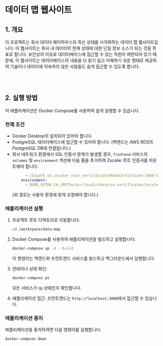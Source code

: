 # 데이터 맵 웹사이트

## 1. 개요

이 프로젝트는 회사 데이터 웨어하우스의 최신 상태를 시각화하는 데이터 맵 웹사이트입니다. 이 웹사이트는 회사 내 데이터의 현재 상태에 대한 단일 정보 소스가 되는 것을 목표로 합니다. 보안상의 이유로 데이터베이스에 접근할 수 있는 직원이 제한되어 있기 때문에, 이 웹사이트는 데이터베이스의 내용을 더 읽기 쉽고 이해하기 쉬운 형태로 제공하여 기술이나 데이터에 익숙하지 않은 사람들도 쉽게 접근할 수 있도록 합니다.

<br/><br/>


## 2. 실행 방법
이 애플리케이션은 Docker Compose를 사용하여 쉽게 실행할 수 있습니다.

### 전제 조건

-   Docker Desktop이 설치되어 있어야 합니다.
-   PostgreSQL 데이터베이스에 접근할 수 있어야 합니다. (백엔드는 AWS RDS의 PostgreSQL DB에 연결됩니다.)
-   회사 네트워크 환경에서 SSL 인증서 문제가 발생할 경우, `frontend` 서비스의 `volumes` 및 `environment` 섹션에 다음 줄을 추가하여 Zscaler 루트 인증서를 마운트해야 합니다.
    ```yaml
          - /${path_to_zscaler_root_cert}/ZscalerRootCertificate-2048-SHA256.crt:/usr/local/share/ca-certificates/zscaler.crt
        environment:
          - NODE_EXTRA_CA_CERTS=/usr/local/share/ca-certificates/zscaler.crt
    ```
    (위 경로는 사용자 환경에 맞게 조정해야 합니다.)

### 애플리케이션 실행

1.  프로젝트 루트 디렉토리로 이동합니다:
    ```bash
    cd /workspace/data-map
    ```
2.  Docker Compose를 사용하여 애플리케이션을 빌드하고 실행합니다:
    ```bash
    docker-compose up -d --build
    ```
    이 명령어는 백엔드와 프런트엔드 서비스를 빌드하고 백그라운드에서 실행합니다.

3.  컨테이너 상태 확인:
    ```bash
    docker-compose ps
    ```
    모든 서비스가 `Up` 상태인지 확인합니다.

4.  애플리케이션 접근:
    프런트엔드는 `http://localhost:3000`에서 접근할 수 있습니다.

### 애플리케이션 중지

애플리케이션을 중지하려면 다음 명령어를 실행합니다:
```bash
docker-compose down
```




